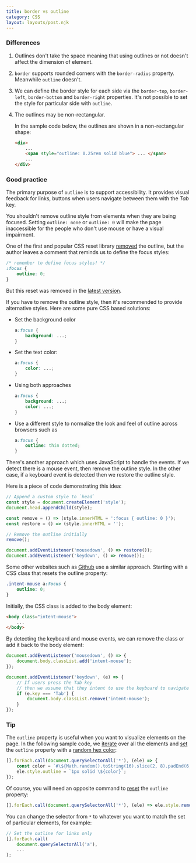 ```yaml
---
title: border vs outline
category: CSS
layout: layouts/post.njk
---
```


### Differences

1. Outlines don't take the space meaning that using outlines or not doesn't affect the dimension of element.

2. `border` supports rounded corners with the `border-radius` property. Meanwhile `outline` doesn't.

3. We can define the border style for each side via the `border-top`, `border-left`, `border-bottom` and `border-right` properties.
   It's not possible to set the style for particular side with `outline`.

4. The outlines may be non-rectangular.

    In the sample code below, the outlines are shown in a non-rectangular shape:

    ```html
    <div>
        ...
        <span style="outline: 0.25rem solid blue"> ... </span>
        ...
    </div>
    ```

### Good practice

The primary purpose of `outline` is to support accessibility. It provides visual feedback for links, buttons when users navigate between them with the _Tab_ key.

You shouldn't remove outline style from elements when they are being focused. Setting `outline: none` or `outline: 0` will make the page inaccessible for the people who don't use mouse or have a visual impairment.

One of the first and popular CSS reset library [removed](https://meyerweb.com/eric/tools/css/reset/reset200802.css) the outline, but the author leaves a comment that reminds us to define the focus styles:

```css
/* remember to define focus styles! */
:focus {
    outline: 0;
}
```

But this reset was removed in the [latest version](https://meyerweb.com/eric/tools/css/reset/reset.css).

If you have to remove the outline style, then it's recommended to provide alternative styles.
Here are some pure CSS based solutions:

-   Set the background color

    ```css
    a:focus {
        background: ...;
    }
    ```

-   Set the text color:

    ```css
    a:focus {
        color: ...;
    }
    ```

-   Using both approaches

    ```css
    a:focus {
        background: ...;
        color: ...;
    }
    ```

-   Use a different style to normalize the look and feel of outline across browsers such as

    ```css
    a:focus {
        outline: thin dotted;
    }
    ```

There's another approach which uses JavaScript to handle the events. If we detect there is a mouse event, then remove the outline style.
In the other case, if a keyboard event is detected then we restore the outline style.

Here is a piece of code demonstrating this idea:

```js
// Append a custom style to `head`
const style = document.createElement('style');
document.head.appendChild(style);

const remove = () => (style.innerHTML = ':focus { outline: 0 }');
const restore = () => (style.innerHTML = '');

// Remove the outline initially
remove();

document.addEventListener('mousedown', () => restore());
document.addEventListener('keydown', () => remove());
```

Some other websites such as [Github](https://github.com) use a similar approach. Starting with a CSS class that resets the outline property:

```css
.intent-mouse a:focus {
    outline: 0;
}
```

Initially, the CSS class is added to the body element:

```html
<body class="intent-mouse">
    ...
</body>
```

By detecting the keyboard and mouse events, we can remove the class or add it back to the body element:

```js
document.addEventListener('mousedown', () => {
    document.body.classList.add('intent-mouse');
});

document.addEventListener('keydown', (e) => {
    // If users press the Tab key
    // then we assume that they intent to use the keyboard to navigate
    if (e.key === 'Tab') {
        document.body.classList.remove('intent-mouse');
    }
});
```

### Tip

The `outline` property is useful when you want to visualize elements on the page.
In the following sample code, we [iterate](https://htmldom.dev/loop-over-a-nodelist) over all the elements and
[set](https://htmldom.dev/set-css-style-for-an-element) the `outline` property with a [random hex color](https://1loc.dev/#generate-a-random-hex-color):

```js
[].forEach.call(document.querySelectorAll('*'), (ele) => {
    const color = `#\${Math.random().toString(16).slice(2, 8).padEnd(6, '0')}`;
    ele.style.outline = `1px solid \${color}`;
});
```

Of course, you will need an opposite command to [reset](https://htmldom.dev/set-css-style-for-an-element) the `outline` property:

```js
[].forEach.call(document.querySelectorAll('*'), (ele) => ele.style.removeProperty('outline'));
```

You can change the selector from `*` to whatever you want to match the set of particular elements, for example:

```js
// Set the outline for links only
[].forEach.call(
    document.querySelectorAll('a'),
    ...
);
```
